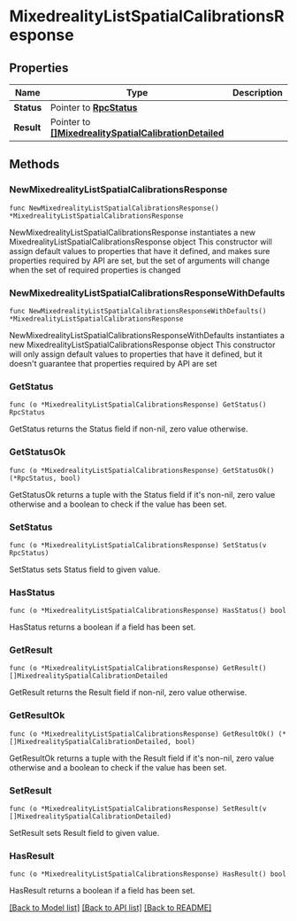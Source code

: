 # MixedrealityListSpatialCalibrationsResponse

## Properties

Name | Type | Description | Notes
------------ | ------------- | ------------- | -------------
**Status** | Pointer to [**RpcStatus**](RpcStatus.md) |  | [optional] 
**Result** | Pointer to [**[]MixedrealitySpatialCalibrationDetailed**](MixedrealitySpatialCalibrationDetailed.md) |  | [optional] 

## Methods

### NewMixedrealityListSpatialCalibrationsResponse

`func NewMixedrealityListSpatialCalibrationsResponse() *MixedrealityListSpatialCalibrationsResponse`

NewMixedrealityListSpatialCalibrationsResponse instantiates a new MixedrealityListSpatialCalibrationsResponse object
This constructor will assign default values to properties that have it defined,
and makes sure properties required by API are set, but the set of arguments
will change when the set of required properties is changed

### NewMixedrealityListSpatialCalibrationsResponseWithDefaults

`func NewMixedrealityListSpatialCalibrationsResponseWithDefaults() *MixedrealityListSpatialCalibrationsResponse`

NewMixedrealityListSpatialCalibrationsResponseWithDefaults instantiates a new MixedrealityListSpatialCalibrationsResponse object
This constructor will only assign default values to properties that have it defined,
but it doesn't guarantee that properties required by API are set

### GetStatus

`func (o *MixedrealityListSpatialCalibrationsResponse) GetStatus() RpcStatus`

GetStatus returns the Status field if non-nil, zero value otherwise.

### GetStatusOk

`func (o *MixedrealityListSpatialCalibrationsResponse) GetStatusOk() (*RpcStatus, bool)`

GetStatusOk returns a tuple with the Status field if it's non-nil, zero value otherwise
and a boolean to check if the value has been set.

### SetStatus

`func (o *MixedrealityListSpatialCalibrationsResponse) SetStatus(v RpcStatus)`

SetStatus sets Status field to given value.

### HasStatus

`func (o *MixedrealityListSpatialCalibrationsResponse) HasStatus() bool`

HasStatus returns a boolean if a field has been set.

### GetResult

`func (o *MixedrealityListSpatialCalibrationsResponse) GetResult() []MixedrealitySpatialCalibrationDetailed`

GetResult returns the Result field if non-nil, zero value otherwise.

### GetResultOk

`func (o *MixedrealityListSpatialCalibrationsResponse) GetResultOk() (*[]MixedrealitySpatialCalibrationDetailed, bool)`

GetResultOk returns a tuple with the Result field if it's non-nil, zero value otherwise
and a boolean to check if the value has been set.

### SetResult

`func (o *MixedrealityListSpatialCalibrationsResponse) SetResult(v []MixedrealitySpatialCalibrationDetailed)`

SetResult sets Result field to given value.

### HasResult

`func (o *MixedrealityListSpatialCalibrationsResponse) HasResult() bool`

HasResult returns a boolean if a field has been set.


[[Back to Model list]](../README.md#documentation-for-models) [[Back to API list]](../README.md#documentation-for-api-endpoints) [[Back to README]](../README.md)


